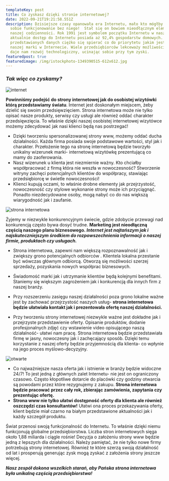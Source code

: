 ```yaml
---
templateKey: post
title: Co zyskasz dzięki stronie internetowej?
date: 2022-09-21T19:21:58.551Z
description: Dzisiejsze czasy opanowała era Internetu, mało kto mógłby wyobrazić
  sobie funkcjonowanie bez niego!  Stał się on bowiem nieodłącznym elementem
  naszej codzienności. Rok 1991 jest symbolem początku Internetu w naszym kraju,
  aktualnie dostęp do Internetu posiada aż 92,4% gospodarstw domowych. Przy
  przedstawionych danych ciężko się spierać co do priorytetu jakim jest obecność
  naszej marki w Internecie. Wiele przedsiębiorców lekceważy możliwości które
  daje nam rozwój technologiczny, ucinając sobie przy tym zyski.
featuredpost: true
featuredimage: /img/istockphoto-1349390515-612x612.jpg
---
```


### **_Tak więc co zyskamy?_**

![internet](/img/nasa-1lfi7wkgwz4-unsplash-2.jpg)

**Powinniśmy podejść do strony internetowej jak do osobistej wizytówki którą przedstawiamy światu**. Internet jest doskonałym miejscem, żeby dzielić się swoim przedsięwzięciem. Strona internetowa może nie tylko opisać nasze produkty, serwisy czy usługi ale również oddać charakter przedsięwzięcia. To właśnie dzięki naszej osobistej internetowej wizytówce możemy zdecydować jak nasi klienci będą nas postrzegać!

- Dzięki tworzeniu spersonalizowanej strony www, możemy oddać ducha działalności. Każda firma posiada swoje podstawowe wartości, styl jak i charakter. Przełożenie tego na stronę internetową będzie tworzyło unikalny wizerunek marki- internetową wizytówkę prezentującą co mamy do zaoferowania.
- Nasz wizerunek u klienta jest niezmiernie ważny. Kto chciałby współpracować z firmą która nie weszła w nowoczesność? Stworzenie witryny zachęci potencjalnych klientów do współpracy, stawiając przedsiębiorcę w świetle nowoczesności!
- Klienci kupują oczami, to właśnie drobne elementy jak przejrzystość, nowoczesność czy stylowe wykonanie strony może ich przyciągnąć. Ponadto niezdecydowane osoby, mogą nabyć co do nas większą wiarygodność jak i zaufanie.

![strona internetowa](/img/istockphoto-1349390515-612x612.jpg)

Żyjemy w niezwykle konkurencyjnym świecie, gdzie zdobycie przewagi nad konkurencją często bywa dosyć trudne. **Marketing jest nieodłączną częścią naszego planu biznesowego. *Internet jest najtańszym jak i najskuteczniejszym środkiem do rozpowszechnienia informacji o naszej firmie, produktach czy usługach.***

- Strona internetowa, zapewni nam większą rozpoznawalność jak i zwiększy grono potencjalnych odbiorców . Klientela lokalna przestanie być wówczas głównym odbiorcą. Otworzą się możliwości szerzej sprzedaży, pozyskania nowych współprac biznesowych.

- Świadomość marki jak i utrzymanie klientów będą kolejnymi benefitami. Staniemy się większym zagrożeniem jak i konkurencją dla innych firm z naszej branży.

- Przy rozszerzeniu zasięgu naszej działalności poza grono lokalne ważne jest by zachować przejrzystość naszych usług- **strona internetowa będzie ułatwiała kontakt jak i prezentowała ofertę naszej działalności.**
- Przy tworzeniu strony internetowej niezwykle ważne jest dokładne jak i przejrzyste przedstawienie oferty. Opisanie produktów, dodanie profesjonalnych zdjęć czy wstawienie video opisującego naszą działalność- ułatwi nam pracę. Strona internetowa będzie przedstawiała firmę w jasny, nowoczesny jak i zachęcający sposób. Dzięki temu korzystanie z naszej oferty będzie przyjemnością dla klienta- co wpłynie na jego proces myślowo-decyzyjny.

![otwarte](/img/tim-mossholder-jeoaovq39z4-unsplash.jpg)

- Co najważniejsze nasza oferta jak i istnienie w branży będzie widoczne 24/7! To jest jedną z głównych zalet Internetu- nie jest on ograniczony czasowo. Często kłopotliwe dotarcie do placówki czy godziny otwarcia są powodami przez które rezygnujemy z zakupu. **Strona internetowa będzie pracować przez cały rok, zbierając zamówienia, zapytania czy prezentując ofertę.**
- **Strona www nie tylko ułatwi dostępność oferty dla klienta ale również oszczędzi czas konsultantów!** Ułatwi ona proces przekazywania oferty, klient będzie miał czarno na białym przedstawione aktualności jak i każdy szczegół produktu.

Świat przenosi swoją funkcjonalność do Internetu. To właśnie dzięki niemu funkcjonują globalne przedsiębiorstwa. Liczba stron internetowych sięga około 1,88 miliarda i ciągle rośnie! Decyzja o założeniu strony www będzie jedną z lepszych dla działalności. Należy pamiętać, że nie tylko nowe firmy potrzebują strony internetowej. Również te które szerzą swoją działalność od lat i prosperują generując zysk mogą zyskać z założenia strony jeszcze więcej.

**_Nasz zespół dokona wszelkich starań, aby Pańska strona internetowa była unikalną częścią przedsiębiorstwa!_**
